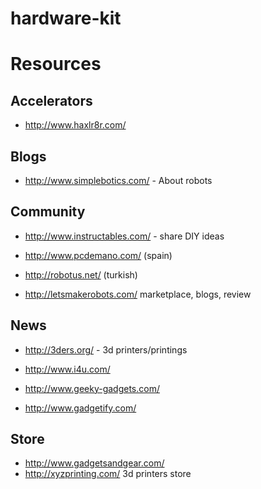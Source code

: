 # hardware-kit

# Resources

## Accelerators

* http://www.haxlr8r.com/

## Blogs

* http://www.simplebotics.com/ - About robots

## Community

* http://www.instructables.com/ - share DIY ideas

* http://www.pcdemano.com/ (spain)

* http://robotus.net/ (turkish)

* http://letsmakerobots.com/ marketplace, blogs, review

## News

* http://3ders.org/ - 3d printers/printings

* http://www.i4u.com/

* http://www.geeky-gadgets.com/

* http://www.gadgetify.com/

## Store

* http://www.gadgetsandgear.com/
* http://xyzprinting.com/ 3d printers store

